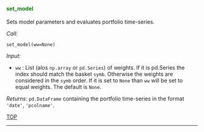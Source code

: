 
<a name="set_model">

#### <span style="color:green">set_model</span>

Sets model parameters and evaluates portfolio time-series.


*Call:*

```
set_model(ww=None)
```

*Input:*

* `ww` :
List (alos `np.array` or `pd.Series`) of weights.
If it is pd.Series the index should match
the basket `symb`. Otherwise the weights are considered in the `symb`
order. If it is set to `None` than `ww` will be set to equal weights.
The default is `None`.


*Returns:* `pd.DataFrame` containing the portfolio time-series in the format
`'date'`, `'pcolname'`.

[TOP](#TOP)

---
